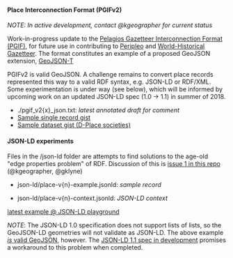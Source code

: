 #### Place Interconnection Format (PGIFv2)

*NOTE: In active development, contact @kgeographer for current status*

Work-in-progress update to the [Pelagios Gazetteer Interconnection Format (PGIF)](https://github.com/pelagios/pelagios-cookbook/wiki/Pelagios-Gazetteer-Interconnection-Format), for future use in contributing to [Peripleo](http://peripleo.pelagios.org) and [World-Historical Gazetteer](http://whgazetteer.org). The format constitutes an example of a proposed GeoJSON extension, [GeoJSON-T](https://github.com/kgeographer/geojson-t)

PGIFv2 is valid GeoJSON. A challenge remains to convert place records represented this way to a valid RDF syntax, e.g. JSON-LD or RDF/XML. Some experimentation is under way (see below), which will be informed by upcoming work on an updated JSON-LD spec (1.0 -> 1.1) in summer of 2018.

- ./pgif_v2{x}_json.txt: _latest annotated draft for comment_
- [Sample single record gist](https://gist.github.com/kgeographer/1bf62368f33599dd6bc2226fef7e5952#file-map-geojson)
- [Sample dataset gist (D-Place societies)](https://gist.github.com/kgeographer/3e76e7270481ce821a650f49ef4400c3)

#### JSON-LD experiments

Files in the /json-ld folder are attempts to find solutions to the age-old "edge properties problem" of RDF. Discussion of this is [issue 1 in this repo](#1) (@kgeographer, @gklyne)

- json-ld/place-v{n}-example.jsonld: _sample record_

- json-ld/place-v{n}-context.jsonld: _JSON-LD context_

[latest example @ JSON-LD playground](http://tinyurl.com/yd5brj66)

*NOTE*: The JSON-LD 1.0 specification does not support lists of lists, so the GeoJSON-LD geometries will not validate as JSON-LD. The above example [_*is*_ valid GeoJSON](https://github.com/LinkedPasts/lp-network/blob/master/place-v3-example.json), however. The [JSON-LD 1.1 spec in development](https://json-ld.org/spec/latest/json-ld/) promises a workaround to this problem when completed.
